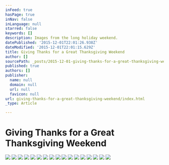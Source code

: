 ```yaml
---
inFeed: true
hasPage: true
inNav: false
inLanguage: null
starred: false
keywords: []
description: Images from the long holiday weekend.
datePublished: '2015-12-01T22:01:26.938Z'
dateModified: '2015-12-01T22:01:15.629Z'
title: Giving Thanks for a Great Thanksgiving Weekend
author: []
sourcePath: _posts/2015-12-01-giving-thanks-for-a-great-thanksgiving-weekend.md
published: true
authors: []
publisher:
  name: null
  domain: null
  url: null
  favicon: null
url: giving-thanks-for-a-great-thanksgiving-weekend/index.html
_type: Article

---
```

# Giving Thanks for a Great Thanksgiving Weekend
![](https://the-grid-user-content.s3-us-west-2.amazonaws.com/eaa0e902-9aba-49fe-aac1-7effe4c731a1.jpg)
![](https://the-grid-user-content.s3-us-west-2.amazonaws.com/99e189c6-0465-4985-97f3-60ef184e5b3c.jpg)
![](https://the-grid-user-content.s3-us-west-2.amazonaws.com/4deff211-8cbe-49f4-8292-5d9b0b82ae3c.jpg)
![](https://the-grid-user-content.s3-us-west-2.amazonaws.com/46ef9ff9-f0ac-4f58-9c1c-126e35d30ad4.jpg)
![](https://the-grid-user-content.s3-us-west-2.amazonaws.com/8d95e2f0-e55f-4999-9849-b9d88cd86b87.jpg)
![](https://the-grid-user-content.s3-us-west-2.amazonaws.com/ceec2633-f1b3-4f62-a933-ed4e950a4719.jpg)
![](https://the-grid-user-content.s3-us-west-2.amazonaws.com/839be67d-64a2-47cb-a390-cfc40eae66c4.jpg)
![](https://the-grid-user-content.s3-us-west-2.amazonaws.com/af84c9c3-66ad-4b5c-b324-ce8211283b28.jpg)
![](https://the-grid-user-content.s3-us-west-2.amazonaws.com/b532c3a9-95d5-4dc4-9f38-e62bafc7a76e.jpg)
![](https://the-grid-user-content.s3-us-west-2.amazonaws.com/342b8536-ec8e-49dd-a5ed-0c00c1cf24e1.jpg)
![](https://the-grid-user-content.s3-us-west-2.amazonaws.com/d251bf92-dbd7-4bb7-85da-dd60296bec38.jpg)
![](https://the-grid-user-content.s3-us-west-2.amazonaws.com/99bb9fed-744d-4a66-9b68-540cf5b608a4.jpg)
![](https://the-grid-user-content.s3-us-west-2.amazonaws.com/f79d8856-26d3-4e4a-8e92-1608ac22faf2.jpg)
![](https://the-grid-user-content.s3-us-west-2.amazonaws.com/b0571320-6a67-46ef-a148-8de4e7dcf34e.jpg)
![](https://the-grid-user-content.s3-us-west-2.amazonaws.com/a4bd2780-8578-499d-815b-1cbd23cfccbc.jpg)
![](https://the-grid-user-content.s3-us-west-2.amazonaws.com/46eb00bd-de89-45fb-b6f6-0f2be3ee5cb9.jpg)
![](https://the-grid-user-content.s3-us-west-2.amazonaws.com/acc94c04-249b-4865-8397-9efaa1e8532d.jpg)

#